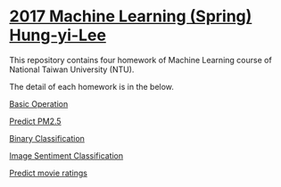 # [2017 Machine Learning (Spring) Hung-yi-Lee](http://speech.ee.ntu.edu.tw/~tlkagk/courses_ML17.html)

This repository contains four homework of Machine Learning course of National Taiwan University (NTU).

The detail of each homework is in the below.

[Basic Operation](https://github.com/machineCYC/2017MLSpring_Hung-yi-Lee/tree/master/HW0)

[Predict PM2.5](https://github.com/machineCYC/2017MLSpring_Hung-yi-Lee/tree/master/HW1)

[Binary Classification](https://github.com/machineCYC/2017MLSpring_Hung-yi-Lee/tree/master/HW2)

[Image Sentiment Classification](https://github.com/machineCYC/2017MLSpring_Hung-yi-Lee/tree/master/HW3)

[Predict movie ratings](https://github.com/machineCYC/2017MLSpring_Hung-yi-Lee/tree/master/HW5)